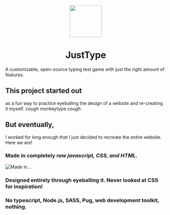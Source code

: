 <p align="center">
  <img src="./jtt.svg" width="100" height="100">
</p>
<h1 align="center">JustType</h1>
<p>A customizable, open-source typing test game with just the right amount of features.</p>
<h2 id="this-project-started-out">This project started out</h2>
<p>as a fun way to practice eyeballing the design of a website and re-creating it myself. <em>cough</em> monkeytype <em>cough</em>.</p>
<h2 id="but-eventually-">But eventually,</h2>
<p>I worked for long enough that I just decided to recreate the entire website. Here we are!</p>
<h3 id="made-in-completely-raw-javascript-css-and-html-">Made in completely <em>raw javascript, CSS, and HTML.</em></h3>
<p><img src="https://skillicons.dev/icons?i=js,css,html" alt="Made in..."></p>
<h3 id="designed-entirely-through-eyeballing-it-never-looked-at-css-for-inspiration-">Designed entirely through eyeballing it. Never looked at CSS for inspiration!</h3>
<h3 id="no-typescript-node-js-sass-pug-web-development-toolkit-nothing-">No typescript, Node.js, SASS, Pug, web development toolkit, nothing.</h3>
